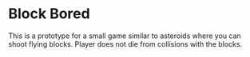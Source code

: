 # Block Bored #
This is a prototype for a small game similar to asteroids where you can shoot flying blocks.  Player does not die from collisions with the blocks.  
